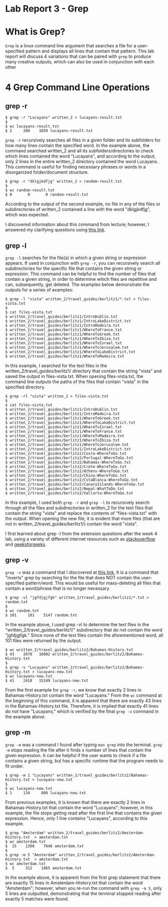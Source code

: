 # Lab Report 3 - Grep 

# What is Grep?

`Grep` is a linux command line argument that searches a file for a user-specified pattern and displays all lines that contain that pattern. This lab report will discuss 4 variations that can be paired with `grep` to produce many creative outputs, which can also be used in conjunction with each other

# 4 Grep Command Line Operations

## grep -r 

```
$ grep -r "Lucayans" written_2 > lucayans-result.txt
$
$ wc lucayans-result.txt
$ 2     260    1659 lucayans-result.txt
```
`grep -r` recursively searches all files in a given folder and its subfolders for how many lines contain the specified word. In the example above, the command searched written_2 and all its subfolders/directories to check which lines contained the word "Lucayans", and according to the output, only 2 lines in the entire written_2 directory contained the word Lucayans. This command is useful for finding necessary phrases or words in a disorganized folder/document structure. 

```
$ grep -r "dklgjkdfjg" written_2 > random-result.txt
$
$ wc random-result.txt
$ 0       0       0 random-result.txt
```
According to the output of the second example, no file in any of the files or subdirectories of written_2 contained a line with the word "dklgjkdfjg", which was expected. 

I discovered information about this command from lecture; however, I answered my clarifying questions using [this link](https://stackoverflow.com/questions/1987926/how-do-i-recursively-grep-all-directories-and-subdirectories). 

## grep -l

`grep -l` searches for the file(s) in which a given string or expression appears. If used in conjunction with `grep -r`, you can recursively search all subdirectories for the specific file that contains the given string or expression. This command can be helpful to find the number of files that contain a given string, in order to determine which files are repetitive and can, subsequently, get deleted. The examples below demonstrate the outputs for a series of examples: 

```
$ grep -l "vista" written_2/travel_guides/berlitz1/*.txt > files-vista.txt
$
$ cat files-vista.txt
$ written_2/travel_guides/berlitz1/IntroDublin.txt
$ written_2/travel_guides/berlitz1/IntroLakeDistrict.txt
$ written_2/travel_guides/berlitz1/IntroMadeira.txt
$ written_2/travel_guides/berlitz1/WhereToFrance.txt
$ written_2/travel_guides/berlitz1/WhereToGreek.txt
$ written_2/travel_guides/berlitz1/WhereToIbiza.txt
$ written_2/travel_guides/berlitz1/WhereToIsrael.txt
$ written_2/travel_guides/berlitz1/WhereToJerusalem.txt
$ written_2/travel_guides/berlitz1/WhereToLakeDistrict.txt
$ written_2/travel_guides/berlitz1/WhereToMadeira.txt
```
In this example, I searched for the text files in the written_2/travel_guides/berlitz1/ directory that contain the string "vista" and saved the output in files-vista.txt. When opening files-vista.txt, the command line outputs the paths of the files that contain "vista" in the specified directory. 

```
$ grep -rl "vista" written_2 > files-vista.txt
$
$ cat files-vista.txt
$ written_2/travel_guides/berlitz1/IntroDublin.txt
$ written_2/travel_guides/berlitz1/IntroMadeira.txt
$ written_2/travel_guides/berlitz1/WhereToGreek.txt
$ written_2/travel_guides/berlitz1/WhereToLakeDistrict.txt
$ written_2/travel_guides/berlitz1/WhereToIsrael.txt
$ written_2/travel_guides/berlitz1/WhereToFrance.txt
$ written_2/travel_guides/berlitz1/WhereToMadeira.txt
$ written_2/travel_guides/berlitz1/WhereToIbiza.txt
$ written_2/travel_guides/berlitz1/WhereToJerusalem.txt
$ written_2/travel_guides/berlitz1/IntroLakeDistrict.txt
$ written_2/travel_guides/berlitz2/Costa-WhereToGo.txt
$ written_2/travel_guides/berlitz2/Portugal-WhereToGo.txt
$ written_2/travel_guides/berlitz2/Bahamas-WhereToGo.txt
$ written_2/travel_guides/berlitz2/Crete-WhereToGo.txt
$ written_2/travel_guides/berlitz2/Athens-WhereToGo.txt
$ written_2/travel_guides/berlitz2/China-WhereToGo.txt
$ written_2/travel_guides/berlitz2/CstaBlanca-WhereToGo.txt
$ written_2/travel_guides/berlitz2/CanaryIslands-WhereToGo.txt
$ written_2/travel_guides/berlitz2/Nepal-WhatToDo.txt
$ written_2/travel_guides/berlitz2/Vallarta-WhereToGo.txt
```
In this example, I used both `grep -r` and `grep -l` to recursively search through all the files and subdirectories in written_2 for the text files that contain the string "vista" and replace the contents of "files-vista.txt" with the output. When opening the new file, it is evident that more files (that are not in written_2/travel_guides/berlitz1/) contain the word "vista". 

I first learned about grep -l from the extension questions after the week 4 lab, using a variety of different internet resources such as [stackoverflow](https://stackoverflow.com/) and [geeksforgeeks](https://www.geeksforgeeks.org/).

## grep -v

`grep -v` was a command that I discovered at [this link](https://www.redhat.com/sysadmin/find-text-files-using-grep). It is a command that "inverts" grep by searching for the file that does NOT contain the user-specified pattern/word. This would be useful for mass-deleting all files that contain a word/phrase that is no longer necessary. 

```
$ grep -vl "jgfdjgjfgk" written_2/travel_guides/berlitz1/*.txt > random.txt
$
$ wc random.txt
$ 101     101    5147 random.txt
```
In the example above, I used grep -vl to determine the text files in the "written_2/travel_guides/berlitz1/" subdirectory that do not contain the word "jgfdjgjfgk." Since none of the text files contain the aforementioned word, all 101 files were returned by the output. 

```
$ wc written_2/travel_guides/berlitz2/Bahamas-History.txt
$ 43    2678   16802 written_2/travel_guides/berlitz2/Bahamas-History.txt
$
$ grep -v "Lucayans" written_2/travel_guides/berlitz2/Bahamas-History.txt > lucayans-new.txt
$ wc lucayans-new.txt
$ 41    2418   15249 lucayans-new.txt
```
From the first example for `grep -r`, we know that exactly 2 lines in Bahamas-History.txt contain the word "Lucayans." From the `wc` command at the beginning of this command, it is apparent that there are exactly 43 lines in the Bahamas-History.txt file. Therefore, it is implied that exactly 41 lines do not have "Lucayans," which is verified by the final `grep -v` command in the example above. 

## grep -m
`grep -m` was a command I found after typing `man grep` into the terminal. 
`grep -m` stops reading the file after it finds x number of lines that contain the given expression. It can be helpful if the user wants to check if a file contains a given string, but has a specific runtime that the program needs to fit under. 

```
$ grep -m 1 "Lucayans" written_2/travel_guides/berlitz2/Bahamas-History.txt > lucayans-new.txt
$
$ wc lucayans-new.txt
$ 1     134     809 lucayans-new.txt
```
From previous examples, it is known that there are exactly 2 lines in Bahamas-History.txt that contain the word "Lucayans"; however, in this example, the file stops gettng read after the first line that contains the given expression. Hence, only 1 line contains "Lucayans", according to this example. 

```
$ grep "Amsterdam" written_2/travel_guides/berlitz2/Amsterdam-History.txt  > amsterdam.txt
$ wc amsterdam.txt
$  15    1308    7846 amsterdam.txt
$
$ grep -m 5 "Amsterdam" written_2/travel_guides/berlitz2/Amsterdam-History.txt  > amsterdam.txt
$ wc amsterdam.txt
$  5     312    1865 amsterdam.txt
```
In the example above, it is apparent from the first grep statement that there are exactly 15 lines in Amsterdam-History.txt that contain the word "Amsterdam"; however, when you re-run the command with `grep -m 5`, only 5 lines are outputted, demonstrating that the terminal stopped reading after exactly 5 matches were found.

